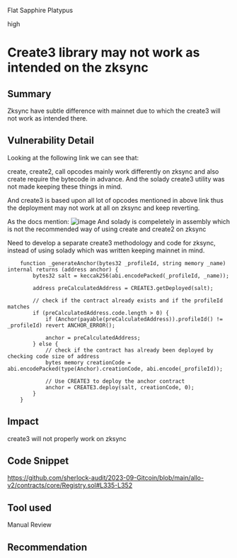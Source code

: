 Flat Sapphire Platypus

high

# Create3 library may not work as intended on the zksync
## Summary
Zksync have subtle difference with mainnet due to which the create3 will not work as intended there.
## Vulnerability Detail
Looking at the following link we can see that:

create, create2, call opcodes mainly work differently on zksync and also create require the bytecode in advance. And the solady create3 utility was not made keeping these things in mind. 

And create3 is based upon all lot of opcodes mentioned in above link thus the deployment may not work at all on zksync and keep reverting.

As the docs mention:
![image](https://github.com/sherlock-audit/2023-09-Gitcoin-ahmaddecoded/assets/68193826/28f69eba-1e19-48da-9108-4182f5e8d1bb)
And solady is compeletely in assembly which is not the recommended way of using create and create2 on zksync

Need to develop a separate create3 methodology and code for zksync, instead of using solady which was written keeping mainnet in mind.

```solidity
    function _generateAnchor(bytes32 _profileId, string memory _name) internal returns (address anchor) {
        bytes32 salt = keccak256(abi.encodePacked(_profileId, _name));

        address preCalculatedAddress = CREATE3.getDeployed(salt);

        // check if the contract already exists and if the profileId matches
        if (preCalculatedAddress.code.length > 0) {
            if (Anchor(payable(preCalculatedAddress)).profileId() != _profileId) revert ANCHOR_ERROR();

            anchor = preCalculatedAddress;
        } else {
            // check if the contract has already been deployed by checking code size of address
            bytes memory creationCode = abi.encodePacked(type(Anchor).creationCode, abi.encode(_profileId));

            // Use CREATE3 to deploy the anchor contract
            anchor = CREATE3.deploy(salt, creationCode, 0);
        }
    }

```

## Impact
create3 will not properly work on zksync
## Code Snippet
https://github.com/sherlock-audit/2023-09-Gitcoin/blob/main/allo-v2/contracts/core/Registry.sol#L335-L352
## Tool used

Manual Review

## Recommendation
